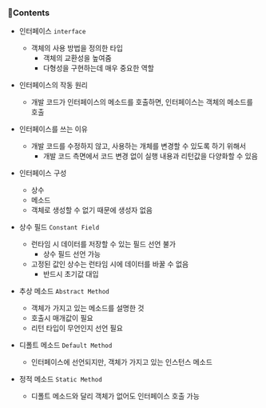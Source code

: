 ### 📒Contents

- 인터페이스 `interface`
    + 객체의 사용 방법을 정의한 타입
        * 객체의 교환성을 높여줌
        * 다형성을 구현하는데 매우 중요한 역할

- 인터페이스의 작동 원리
    + 개발 코드가 인터페이스의 메소드를 호출하면, 인터페이스는 객체의 메소드를 호출

- 인터페이스를 쓰는 이유
    + 개발 코드를 수정하지 않고, 사용하는 개체를 변경할 수 있도록 하기 위해서
        * 개발 코드 측면에서 코드 변경 없이 실행 내용과 리턴값을 다양화할 수 있음

- 인터페이스 구성
    + 상수
    + 메소드
    + 객체로 생성할 수 없기 때문에 생성자 없음

- 상수 필드 `Constant Field`
    + 런타임 시 데이터를 저장할 수 있는 필드 선언 불가
        * 상수 필드 선언 가능
    + 고정된 값인 상수는 런타임 시에 데이터를 바꿀 수 없음
        * 반드시 초기값 대입 

- 추상 메소드 `Abstract Method`
    + 객체가 가지고 있는 메소드를 설명한 것
    + 호출시 매개값이 필요
    + 리턴 타입이 무언인지 선언 필요

- 디폴트 메소드 `Default Method`
    + 인터페이스에 선언되지만, 객체가 가지고 있는 인스턴스 메소드

- 정적 메소드 `Static Method`
    + 디폴트 메소드와 달리 객체가 없어도 인터페이스 호출 가능
